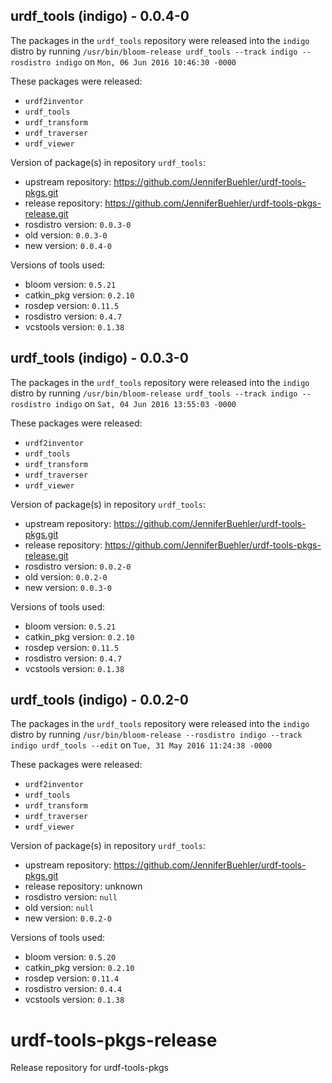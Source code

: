 ## urdf_tools (indigo) - 0.0.4-0

The packages in the `urdf_tools` repository were released into the `indigo` distro by running `/usr/bin/bloom-release urdf_tools --track indigo --rosdistro indigo` on `Mon, 06 Jun 2016 10:46:30 -0000`

These packages were released:
- `urdf2inventor`
- `urdf_tools`
- `urdf_transform`
- `urdf_traverser`
- `urdf_viewer`

Version of package(s) in repository `urdf_tools`:

- upstream repository: https://github.com/JenniferBuehler/urdf-tools-pkgs.git
- release repository: https://github.com/JenniferBuehler/urdf-tools-pkgs-release.git
- rosdistro version: `0.0.3-0`
- old version: `0.0.3-0`
- new version: `0.0.4-0`

Versions of tools used:

- bloom version: `0.5.21`
- catkin_pkg version: `0.2.10`
- rosdep version: `0.11.5`
- rosdistro version: `0.4.7`
- vcstools version: `0.1.38`


## urdf_tools (indigo) - 0.0.3-0

The packages in the `urdf_tools` repository were released into the `indigo` distro by running `/usr/bin/bloom-release urdf_tools --track indigo --rosdistro indigo` on `Sat, 04 Jun 2016 13:55:03 -0000`

These packages were released:
- `urdf2inventor`
- `urdf_tools`
- `urdf_transform`
- `urdf_traverser`
- `urdf_viewer`

Version of package(s) in repository `urdf_tools`:

- upstream repository: https://github.com/JenniferBuehler/urdf-tools-pkgs.git
- release repository: https://github.com/JenniferBuehler/urdf-tools-pkgs-release.git
- rosdistro version: `0.0.2-0`
- old version: `0.0.2-0`
- new version: `0.0.3-0`

Versions of tools used:

- bloom version: `0.5.21`
- catkin_pkg version: `0.2.10`
- rosdep version: `0.11.5`
- rosdistro version: `0.4.7`
- vcstools version: `0.1.38`


## urdf_tools (indigo) - 0.0.2-0

The packages in the `urdf_tools` repository were released into the `indigo` distro by running `/usr/bin/bloom-release --rosdistro indigo --track indigo urdf_tools --edit` on `Tue, 31 May 2016 11:24:38 -0000`

These packages were released:
- `urdf2inventor`
- `urdf_tools`
- `urdf_transform`
- `urdf_traverser`
- `urdf_viewer`

Version of package(s) in repository `urdf_tools`:
- upstream repository: https://github.com/JenniferBuehler/urdf-tools-pkgs.git
- release repository: unknown
- rosdistro version: `null`
- old version: `null`
- new version: `0.0.2-0`

Versions of tools used:
- bloom version: `0.5.20`
- catkin_pkg version: `0.2.10`
- rosdep version: `0.11.4`
- rosdistro version: `0.4.4`
- vcstools version: `0.1.38`


# urdf-tools-pkgs-release
Release repository for urdf-tools-pkgs
